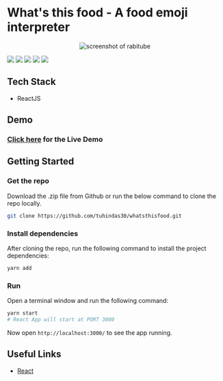 # What's this food - A food emoji interpreter

<div align="center">
  <img alt="screenshot of rabitube" src="https://i.imgur.com/dcnZJ6A.gif">
</div>

![](https://img.shields.io/website?url=https%3A%2Fwhatsthisfood.netlify.app)
![](https://img.shields.io/netlify/6ffb154a-00b4-4381-bbfb-d37ba3866d67)
![](https://img.shields.io/github/languages/count/tuhindas30/whatsthisfood)
![](https://img.shields.io/github/languages/top/tuhindas30/whatsthisfood)
![](https://img.shields.io/github/last-commit/tuhindas30/whatsthisfood)

## Tech Stack

- ReactJS

## Demo

### [Click here](https://whatsthisfood.netlify.app/) for the Live Demo

## Getting Started

### Get the repo

Download the .zip file from Github or run the below command to clone the repo locally.

```bash
git clone https://github.com/tuhindas30/whatsthisfood.git
```

### Install dependencies

After cloning the repo, run the following command to install the project dependencies:

```bash
yarn add
```

### Run

Open a terminal window and run the following command:

```bash
yarn start
# React App will start at PORT 3000
```

Now open `http://localhost:3000/` to see the app running.

## Useful Links

- [React](https://reactjs.org/)
